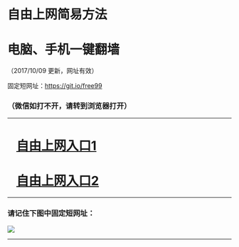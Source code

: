 ﻿# 自由上网简易方法

# 电脑、手机一键翻墙

（2017/10/09 更新，网址有效）

固定短网址：https://git.io/free99

### （微信如打不开，请转到浏览器打开）


***





# &nbsp;&nbsp; <a href="http://ft2274628969.fwq-tz-1001.info/fwqtz01.html?t=100900123079 " target="_blank">自由上网入口1</a>
# &nbsp;&nbsp; <a href="http://ft1518527211.fwq-tz-1002.info/fwqtz02.html?t=10090012016 " target="_blank">自由上网入口2</a>
***

### 请记住下图中固定短网址：

<img src="https://s3-us-west-2.amazonaws.com/fwq-1001/yjfq-20170905okok.png" /> 


***

